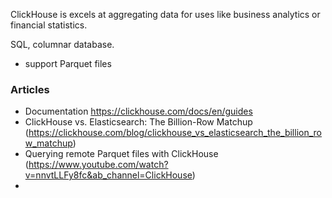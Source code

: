 ClickHouse is excels at aggregating data for uses like business analytics or financial statistics.

SQL, columnar database.

- support Parquet files

### Articles
- Documentation https://clickhouse.com/docs/en/guides
- ClickHouse vs. Elasticsearch: The Billion-Row Matchup (https://clickhouse.com/blog/clickhouse_vs_elasticsearch_the_billion_row_matchup)
- Querying remote Parquet files with ClickHouse (https://www.youtube.com/watch?v=nnvtLLFy8fc&ab_channel=ClickHouse)
- 
